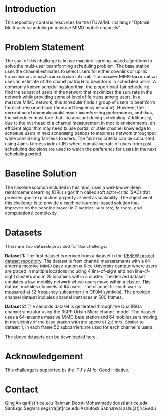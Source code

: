 # Introduction
This repository contains resources for the ITU AI/ML challenge "Optimal Multi-user scheduling in massive MIMO mobile channels".  

# Problem Statement
The goal of this challenge is to use machine learning-based algorithms to solve the multi-user beamforming scheduling problem. 
The base station uses the channel estimates to select users for either downlink or uplink transmission, in each transmission interval. 
The massive MIMO base station uses an estimate of the chanel matrix $H$ to beamform to scheduled users. 
A commonly known scheduling algorithm, the proportional-fair scheduling, find the subset of users in the network that maximizes the sum rate in the network while providing some of level of fairness among users. 
In a massive MIMO network, this scheduler finds a group of users to beamform for each resource block (time and frequency resource). 
However, the correlation of channels could impair beamforming performance, and thus, the scheduler must take that into account during scheduling. 
Additionally, due to the overhead of a channel measurement in mobile environments, an efficient algorithm may need to use partial or stale channel knowledge to schedule users in next scheduling periods to maximize network throughput while considering fairness to users. 
The fairness criteria can be calculated using Jain’s fairness index (JFI) where cumulative rate of users from past scheduling decisions are used to weigh the preference for users in the next scheduling period. 

# Baseline Solution
The baseline solution included in this repo, uses a well-known deep reinforcement learning (DRL) algorithm called soft actor-critic (SAC) that provides good exploration property as well as scalability. The objective of this challenge is to provide a machine-learning-based solution that improves on the baseline model in 3 metrics: sum rate, fairness, and computational complexity.

# Datasets
There are two datasets provided for this challenge.

**Dataset 1:** The first dataset is derived from a dataset in the [RENEW project dataset repository](https://renew-wireless.org/dataset-iuc.html). 
The dataset is from channel measurements with a 64-antenna massive MIMO base station at Rice University campus where users are placed in multiple locations including 4 line-of-sight and non line-of-sight clusters and in 25 locations within a cluster. 
The derived dataset emulates a low-mobility network where users move within a cluster. 
This dataset includes channels of 64 users. 
The channel for each user is measured at 52 frequency subcarriers (in OFDM symbols). 
The provided channel dataset includes channel instances at 500 frames.

**Dataset 2:** The seconds dataset is generated through the QuaDRiGa channel simulator using the 3GPP Urban Micro channel model. 
The dataset uses a 64-antenna massive MIMO base station and 64 mobile users moving in the vicinity of the base station with the speed of 2.8 m/s. 
Similar to dataset 1, in each frame 52 subcarriers are used for each channel's users. 

The above datasets can be downloaded [here](https://drive.google.com/drive/folders/1zqbyl7yBQmVnAdiys_MMvnxXILg2TrWd).

# Acknowledgement
This challenge is supported by the ITU's AI for Good Initiative.

# Contact
Qing An qa4[at]rice.edu
Rahman Doost-Mohammady doost[at]rice.edu
Santiago Segarra segarra[at]rice.edu
Ashutosh Sabharwal ashu[at]rice.edu
